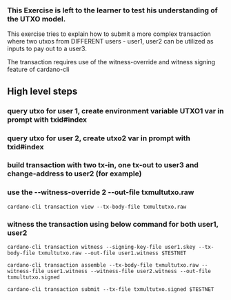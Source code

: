 ### This Exercise is left to the learner to test his understanding of the UTXO model.

This exercise tries to explain how to submit a more complex transaction where two utxos from DIFFERENT users - user1, user2 can be utilized as inputs to pay out to a user3.

The transaction requires use of the witness-override and witness signing feature of cardano-cli

## High level steps

### query utxo for user 1, create environment variable UTXO1  var in prompt with txid#index 

### query utxo for user 2, create utxo2 var in prompt with txid#index

### build transaction with two tx-in, one tx-out to user3 and change-address to user2 (for example)

### use the --witness-override 2 --out-file txmultutxo.raw

    cardano-cli transaction view --tx-body-file txmultutxo.raw

### witness the transaction using below command for both user1, user2

    cardano-cli transaction witness --signing-key-file user1.skey --tx-body-file txmultutxo.raw --out-file user1.witness $TESTNET

    cardano-cli transaction assemble --tx-body-file txmultutxo.raw --witness-file user1.witness --witness-file user2.witness --out-file txmultutxo.signed

    cardano-cli transaction submit --tx-file txmultutxo.signed $TESTNET
    
  
